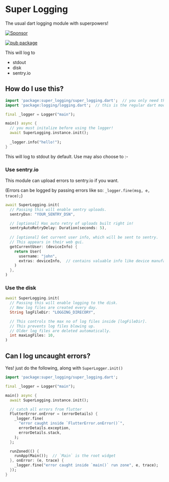 # Super Logging

The usual dart logging module with superpowers!

[![Sponsor](https://img.shields.io/badge/Sponsor-jaaga_labs-red.svg?style=for-the-badge)](https://www.jaaga.in/labs)

[![pub package](https://img.shields.io/pub/v/super_logging.svg?style=for-the-badge)](https://pub.dartlang.org/packages/super_logging)

This will log to
- stdout
- disk
- sentry.io

## How do I use this?

```dart
import 'package:super_logging/super_logging.dart';  // you only need this import for initialize
import 'package:logging/logging.dart';  // this is the regular dart module

final _logger = Logger("main");

main() async {
  // you must initalize before using the logger!
  await SuperLogging.instance.init();
  
  _logger.info("hello!");
}
```

This will log to stdout by default. Use may also choose to :-

### Use sentry.io

This module can upload errors to sentry.io if you want.

(Errors can be logged by passing errors like so: `_logger.fine(msg, e, trace);`)

```dart
await SuperLogging.init(
  // Passing this will enable sentry uploads.
  sentryDsn: "YOUR_SENTRY_DSN",

  // [optional] Has auto retry of uploads built right in!
  sentryAutoRetryDelay: Duration(seconds: 5),
  
  // [optional] Get current user info, which will be sent to sentry.
  // This appears in their web gui.
  getCurrentUser: (deviceInfo) {
    return User(
      username: "john",
      extras: deviceInfo,  // contains valuable info like device manufacturer, model etc.
    )
  },
)
```

### Use the disk

```dart
await SuperLogging.init(
  // Passing this will enable logging to the disk.
  // New log files are created every day.
  String logFileDir: "LOGGING_DIRECORY",

  // This controls the max no of log files inside [logFileDir].
  // This prevents log files blowing up.
  // Older log files are deleted automatically.
  int maxLogFiles: 10,
)
```

## Can I log uncaught errors?

Yes! just do the following, along with `SuperLogger.init()`

```dart
import 'package:super_logging/super_logging.dart';

final _logger = Logger("main");

main() async {
  await SuperLogging.instance.init();

  // catch all errors from flutter
  FlutterError.onError = (errorDetails) {
    _logger.fine(
      "error caught inside `FlutterError.onError()`",
      errorDetails.exception,
      errorDetails.stack,
    );
  };

  runZoned(() {
    runApp(Main());  // `Main` is the root widget
  }, onError: (e, trace) {
    _logger.fine("error caught inside `main()` run zone", e, trace);
  }); 
}
```

